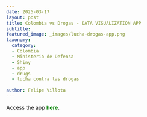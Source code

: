 ```yaml
---
date: 2025-03-17
layout: post
title: Colombia vs Drogas - DATA VISUALIZATION APP
subtitle: 
featured_image: _images/lucha-drogas-app.png
taxonomy:
  category: 
  - Colombia
  - Ministerio de Defensa
  - Shiny
  - app
  - drugs
  - lucha contra las drogas
 
author: Felipe Villota 
---
```


Access the app <a href="https://felipevillota.shinyapps.io/lucha-drogas/" target="_blank" class="creator" style="color: green; text-decoration: none;"><b>here</b></a>.
